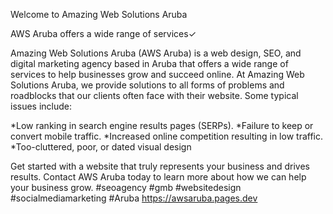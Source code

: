 Welcome to Amazing Web Solutions Aruba

AWS Aruba offers a wide range of services✓

Amazing Web Solutions Aruba (AWS Aruba) is a web design, SEO, and digital marketing agency based in Aruba that offers a wide range of services to help businesses grow and succeed online. At Amazing Web Solutions Aruba, we provide solutions to all forms of problems and roadblocks that our clients often face with their website. Some typical issues include:

*Low ranking in  search engine results pages (SERPs).
*Failure to keep or convert mobile traffic.
*Increased online competition resulting in low traffic.
*Too-cluttered, poor, or dated visual design

Get started with a website that truly represents your business and drives results. Contact AWS Aruba today to learn more about how we can help your business grow.
#seoagency #gmb #websitedesign #socialmediamarketing #Aruba https://awsaruba.pages.dev
